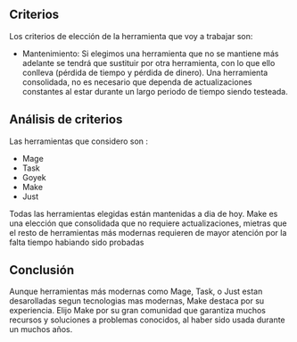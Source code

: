 ## Criterios

Los criterios de elección de la herramienta que voy a trabajar son:

- Mantenimiento: Si elegimos una herramienta que no se mantiene más adelante se tendrá que sustituir por otra herramienta, con lo que ello conlleva (pérdida de tiempo y pérdida de dinero). Una herramienta consolidada, no es necesario que dependa de actualizaciones constantes al estar durante un largo periodo de tiempo siendo testeada. 

## Análisis de criterios

Las herramientas que considero son :
- Mage
- Task 
- Goyek
- Make 
- Just

Todas las herramientas elegidas están mantenidas a dia de hoy. Make es una elección que consolidada que no requiere actualizaciones, mietras que el resto de herramientas más modernas requieren de mayor atención por la falta tiempo habiando sido probadas

## Conclusión

Aunque herramientas más modernas como Mage, Task, o Just estan desarolladas segun tecnologias mas modernas, Make destaca por su experiencia. Elijo Make por su gran comunidad que garantiza muchos recursos y soluciones a problemas conocidos, al haber sido usada durante un muchos años.
